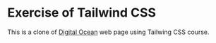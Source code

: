 # Exercise of Tailwind CSS

This is a clone of [Digital Ocean](https://www.digitalocean.com/) web page using Tailwing CSS course.
